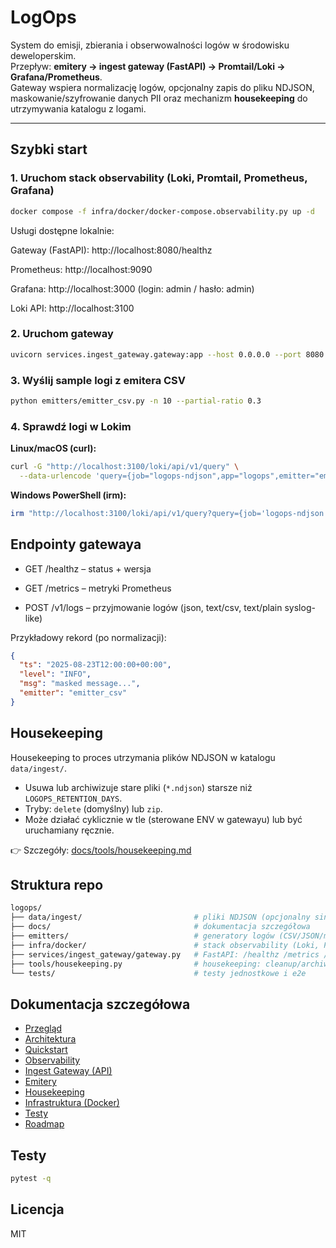 # LogOps

System do emisji, zbierania i obserwowalności logów w środowisku deweloperskim.  
Przepływ: **emitery → ingest gateway (FastAPI) → Promtail/Loki → Grafana/Prometheus**.  
Gateway wspiera normalizację logów, opcjonalny zapis do pliku NDJSON, maskowanie/szyfrowanie danych PII oraz mechanizm **housekeeping** do utrzymywania katalogu z logami.


---

## Szybki start

### 1. Uruchom stack observability (Loki, Promtail, Prometheus, Grafana)
```bash
docker compose -f infra/docker/docker-compose.observability.py up -d
```
Usługi dostępne lokalnie:

Gateway (FastAPI): http://localhost:8080/healthz

Prometheus: http://localhost:9090

Grafana: http://localhost:3000
 (login: admin / hasło: admin)

Loki API: http://localhost:3100

### 2. Uruchom gateway

```bash
uvicorn services.ingest_gateway.gateway:app --host 0.0.0.0 --port 8080 --reload
```
### 3. Wyślij sample logi z emitera CSV

```bash
python emitters/emitter_csv.py -n 10 --partial-ratio 0.3
```
### 4. Sprawdź logi w Lokim
**Linux/macOS (curl):**
```bash
curl -G "http://localhost:3100/loki/api/v1/query" \
  --data-urlencode 'query={job="logops-ndjson",app="logops",emitter="emitter_csv"}'
```
**Windows PowerShell (irm):**
```powershell
irm "http://localhost:3100/loki/api/v1/query?query={job='logops-ndjson',app='logops',emitter='emitter_csv'}"
```
## Endpointy gatewaya

- GET /healthz – status + wersja

- GET /metrics – metryki Prometheus

- POST /v1/logs – przyjmowanie logów (json, text/csv, text/plain syslog-like)

Przykładowy rekord (po normalizacji):
```json
{
  "ts": "2025-08-23T12:00:00+00:00",
  "level": "INFO",
  "msg": "masked message...",
  "emitter": "emitter_csv"
}
```
## Housekeeping

Housekeeping to proces utrzymania plików NDJSON w katalogu `data/ingest/`.

- Usuwa lub archiwizuje stare pliki (`*.ndjson`) starsze niż `LOGOPS_RETENTION_DAYS`.  
- Tryby: `delete` (domyślny) lub `zip`.  
- Może działać cyklicznie w tle (sterowane ENV w gatewayu) lub być uruchamiany ręcznie.  

👉 Szczegóły: [docs/tools/housekeeping.md](docs/tools/housekeeping.md)

## Struktura repo
```bash
logops/
├── data/ingest/                         # pliki NDJSON (opcjonalny sink)
├── docs/                                # dokumentacja szczegółowa
├── emitters/                            # generatory logów (CSV/JSON/minimal/noise/syslog)
├── infra/docker/                        # stack observability (Loki, Promtail, Prometheus, Grafana)
├── services/ingest_gateway/gateway.py   # FastAPI: /healthz /metrics /v1/logs
├── tools/housekeeping.py                # housekeeping: cleanup/archiwizacja logów
└── tests/                               # testy jednostkowe i e2e

```
## Dokumentacja szczegółowa

- [Przegląd](docs/overview.md)  
- [Architektura](docs/architecture.md)  
- [Quickstart](docs/quickstart.md)  
- [Observability](docs/observability.md)  
- [Ingest Gateway (API)](docs/services/ingest_gateway.md)  
- [Emitery](docs/services/emitters.md)  
- [Housekeeping](docs/tools/housekeeping.md)  
- [Infrastruktura (Docker)](docs/infra.md)  
- [Testy](docs/testing.md)  
- [Roadmap](docs/roadmap.md)

## Testy
```bash
pytest -q
```
## Licencja

MIT